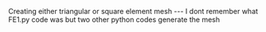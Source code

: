 Creating either triangular or square element mesh ---
I dont remember what FE1.py code was but two other python codes generate the mesh 


